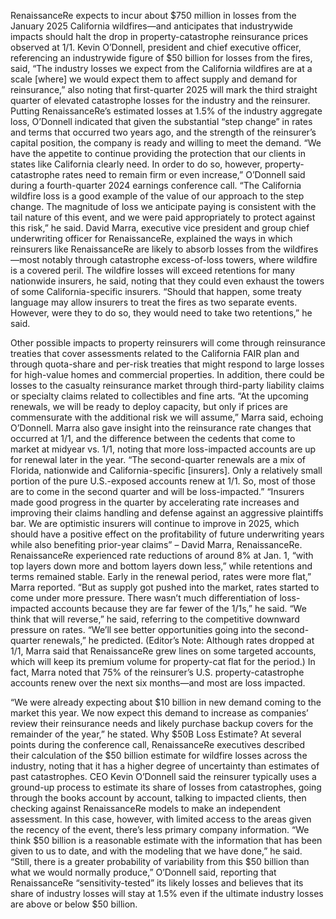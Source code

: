 RenaissanceRe expects to incur about $750 million in losses from the January 2025 California wildfires—and anticipates that industrywide impacts should halt the drop in property-catastrophe reinsurance prices observed at 1/1.
Kevin O’Donnell, president and chief executive officer, referencing an industrywide figure of $50 billion for losses from the fires, said, “The industry losses we expect from the California wildfires are at a scale [where] we would expect them to affect supply and demand for reinsurance,” also noting that first-quarter 2025 will mark the third straight quarter of elevated catastrophe losses for the industry and the reinsurer.
Putting RenaissanceRe’s estimated losses at 1.5% of the industry aggregate loss, O’Donnell indicated that given the substantial “step change” in rates and terms that occurred two years ago, and the strength of the reinsurer’s capital position, the company is ready and willing to meet the demand.
“We have the appetite to continue providing the protection that our clients in states like California clearly need. In order to do so, however, property-catastrophe rates need to remain firm or even increase,” O’Donnell said during a fourth-quarter 2024 earnings conference call.
“The California wildfire loss is a good example of the value of our approach to the step change. The magnitude of loss we anticipate paying is consistent with the tail nature of this event, and we were paid appropriately to protect against this risk,” he said.
David Marra, executive vice president and group chief underwriting officer for RenaissanceRe, explained the ways in which reinsurers like RenaissanceRe are likely to absorb losses from the wildfires—most notably through catastrophe excess-of-loss towers, where wildfire is a covered peril. The wildfire losses will exceed retentions for many nationwide insurers, he said, noting that they could even exhaust the towers of some California-specific insurers.
“Should that happen, some treaty language may allow insurers to treat the fires as two separate events. However, were they to do so, they would need to take two retentions,” he said. 




Other possible impacts to property reinsurers will come through reinsurance treaties that cover assessments related to the California FAIR plan and through quota-share and per-risk treaties that might respond to large losses for high-value homes and commercial properties. In addition, there could be losses to the casualty reinsurance market through third-party liability claims or specialty claims related to collectibles and fine arts.
“At the upcoming renewals, we will be ready to deploy capacity, but only if prices are commensurate with the additional risk we will assume,” Marra said, echoing O’Donnell.
Marra also gave insight into the reinsurance rate changes that occurred at 1/1, and the difference between the cedents that come to market at midyear vs. 1/1, noting that more loss-impacted accounts are up for renewal later in the year.
“The second-quarter renewals are a mix of Florida, nationwide and California-specific [insurers]. Only a relatively small portion of the pure U.S.-exposed accounts renew at 1/1. So, most of those are to come in the second quarter and will be loss-impacted.” “Insurers made good progress in the quarter by accelerating rate increases and improving their claims handling and defense against an aggressive plaintiffs bar. We are optimistic insurers will continue to improve in 2025, which should have a positive effect on the profitability of future underwriting years while also benefiting prior-year claims” – David Marra, RenaissanceRe. 
RenaissanceRe experienced rate reductions of around 8% at Jan. 1, “with top layers down more and bottom layers down less,” while retentions and terms remained stable. Early in the renewal period, rates were more flat,” Marra reported. “But as supply got pushed into the market, rates started to come under more pressure. There wasn’t much differentiation of loss-impacted accounts because they are far fewer of the 1/1s,” he said.
“We think that will reverse,” he said, referring to the competitive downward pressure on rates. “We’ll see better opportunities going into the second-quarter renewals,” he predicted.
(Editor’s Note: Although rates dropped at 1/1, Marra said that RenaissanceRe grew lines on some targeted accounts, which will keep its premium volume for property-cat flat for the period.)
In fact, Marra noted that 75% of the reinsurer’s U.S. property-catastrophe accounts renew over the next six months—and most are loss impacted.

“We were already expecting about $10 billion in new demand coming to the market this year. We now expect this demand to increase as companies’ review their reinsurance needs and likely purchase backup covers for the remainder of the year,” he stated.
 Why $50B Loss Estimate?
At several points during the conference call, RenaissanceRe executives described their calculation of the $50 billion estimate for wildfire losses across the industry, noting that it has a higher degree of uncertainty than estimates of past catastrophes.
CEO Kevin O’Donnell said the reinsurer typically uses a ground-up process to estimate its share of losses from catastrophes, going through the books account by account, talking to impacted clients, then checking against RenaissanceRe models to make an independent assessment. In this case, however, with limited access to the areas given the recency of the event, there’s less primary company information.
“We think $50 billion is a reasonable estimate with the information that has been given to us to date, and with the modeling that we have done,” he said. “Still, there is a greater probability of variability from this $50 billion than what we would normally produce,” O’Donnell said, reporting that RenaissanceRe “sensitivity-tested” its likely losses and believes that its share of industry losses will stay at 1.5% even if the ultimate industry losses are above or below $50 billion. 